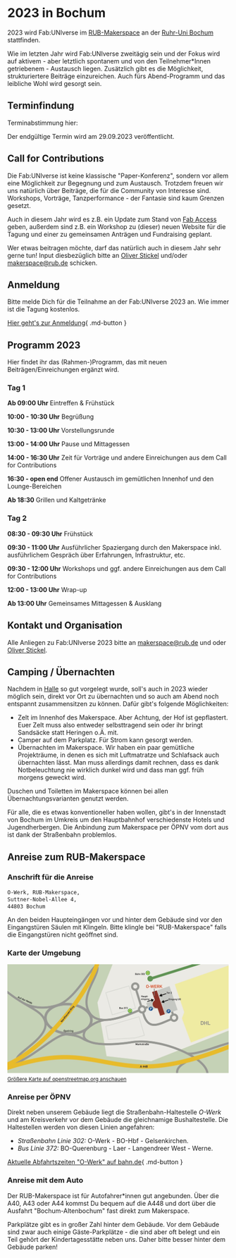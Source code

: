 # 2023 in Bochum

2023 wird Fab:UNIverse im [RUB-Makerspace](https://makerspace.rub.de) an der [Ruhr-Uni Bochum](www.rub.de) stattfinden.

Wie im letzten Jahr wird Fab:UNIverse zweitägig sein und der Fokus wird auf aktivem - aber letztlich spontanem und von den Teilnehmer\*Innen getriebenem - Austausch liegen. Zusätzlich gibt es die Möglichkeit, strukturiertere Beiträge einzureichen. Auch fürs Abend-Programm und das leibliche Wohl wird gesorgt sein. 

## Terminfindung

Terminabstimmung hier: 

Der endgültige Termin wird am 29.09.2023 veröffentlicht.


## Call for Contributions

Die Fab:UNIverse ist keine klassische "Paper-Konferenz", sondern vor allem eine Möglichkeit zur Begegnung und zum Austausch. Trotzdem freuen wir uns natürlich über Beiträge, die für die Community von Interesse sind. Workshops, Vorträge, Tanzperformance - der Fantasie sind kaum Grenzen gesetzt. 

Auch in diesem Jahr wird es z.B. ein Update zum Stand von [Fab Access](https://fab-access.org/) geben, außerdem sind z.B. ein Workshop zu (dieser) neuen Website für die Tagung und einer zu gemeinsamen Anträgen und Fundraising geplant. 

Wer etwas beitragen möchte, darf das natürlich auch in diesem Jahr sehr gerne tun! Input diesbezüglich bitte an [Oliver Stickel](https://einrichtungen.ruhr-uni-bochum.de/de/oliver-stickel) und/oder [makerspace@rub.de](makerspace@rub.de) schicken.

## Anmeldung

Bitte melde Dich für die Teilnahme an der Fab:UNIverse 2023 an. Wie immer ist die Tagung kostenlos. 

[Hier geht's zur Anmeldung](https://pretix.eu/fabuniverse/fabuniverse2023/){ .md-button }

## Programm 2023

Hier findet ihr das (Rahmen-)Programm, das mit neuen Beiträgen/Einreichungen ergänzt wird.

### Tag 1

**Ab 09:00 Uhr**		Eintreffen & Frühstück

**10:00 - 10:30 Uhr**   Begrüßung

**10:30 - 13:00 Uhr**	Vorstellungsrunde

**13:00 - 14:00 Uhr**	Pause und Mittagessen

**14:00 - 16:30 Uhr**	Zeit für Vorträge und andere Einreichungen aus dem Call for Contributions 

**16:30 - open end**	Offener Austausch im gemütlichen Innenhof und den Lounge-Bereichen

**Ab 18:30**            Grillen und Kaltgetränke


### Tag 2

**08:30 - 09:30 Uhr**	Frühstück

**09:30 - 11:00 Uhr**   Ausführlicher Spaziergang durch den Makerspace inkl. ausführlichem Gespräch über Erfahrungen, Infrastruktur, etc.

**09:30 - 12:00 Uhr**	Workshops und ggf. andere Einreichungen aus dem Call for Contributions

**12:00 - 13:00 Uhr**	Wrap-up

**Ab 13:00 Uhr**	Gemeinsames Mittagessen & Ausklang


## Kontakt und Organisation

Alle Anliegen zu Fab:UNIverse 2023 bitte an [makerspace@rub.de](makerspace@rub.de) und oder [Oliver Stickel](https://einrichtungen.ruhr-uni-bochum.de/de/oliver-stickel).


## Camping / Übernachten

Nachdem in [Halle](2022.md) so gut vorgelegt wurde, soll's auch in 2023 wieder möglich sein, direkt vor Ort zu übernachten und so auch am Abend noch entspannt zusammensitzen zu können. Dafür gibt's folgende Möglichkeiten: 

- Zelt im Innenhof des Makerspace. Aber Achtung, der Hof ist gepflastert. Euer Zelt muss also entweder selbsttragend sein oder ihr bringt Sandsäcke statt Heringen o.Ä. mit.
- Camper auf dem Parkplatz. Für Strom kann gesorgt werden.
- Übernachten im Makerspace. Wir haben ein paar gemütliche Projekträume, in denen es sich mit Luftmatratze und Schlafsack auch übernachten lässt. Man muss allerdings damit rechnen, dass es dank Notbeleuchtung nie wirklich dunkel wird und dass man ggf. früh morgens geweckt wird. 

Duschen und Toiletten im Makerspace können bei allen Übernachtungsvarianten genutzt werden. 


Für alle, die es etwas konventioneller haben wollen, gibt's in der Innenstadt von Bochum im Umkreis um den Hauptbahnhof verschiedenste Hotels und Jugendherbergen. Die Anbindung zum Makerspace per ÖPNV vom dort aus ist dank der Straßenbahn problemlos. 

## Anreise zum RUB-Makerspace

### Anschrift für die Anreise

    O-Werk, RUB-Makerspace,   
    Suttner-Nobel-Allee 4,  
    44803 Bochum

An den beiden Haupteingängen vor und hinter dem Gebäude sind vor den Eingangstüren Säulen mit Klingeln. Bitte klingle bei "RUB-Makerspace" falls die Eingangstüren nicht geöffnet sind.

### Karte der Umgebung

![Karte O-Werk und Umgebung](images/anreise-rub-makerspace.jpg)
<small><a href="https://www.openstreetmap.org/#map=19/51.46539/7.25983">Größere Karte auf openstreetmap.org anschauen</a></small>

### Anreise per ÖPNV  

Direkt neben unserem Gebäude liegt die Straßenbahn-Haltestelle *O-Werk* und am Kreisverkehr vor dem Gebäude die gleichnamige Bushaltestelle. Die Haltestellen werden von diesen Linien angefahren:

- *Straßenbahn Linie 302:* O-Werk - BO-Hbf - Gelsenkirchen.
- *Bus Linie 372:* BO-Querenburg - Laer - Langendreer West - Werne.

[Aktuelle Abfahrtszeiten "O-Werk" auf bahn.de](https://reiseauskunft.bahn.de/bin/bhftafel.exe/dn?ld=4329&country=DEU&protocol=https:&rt=1&input=O-Werk,%20Bochum%23375967&boardType=dep&time=actual&productsFilter=1111111111&start=yes&){ .md-button }

### Anreise mit dem Auto

Der RUB-Makerspace ist für Autofahrer\*innen gut angebunden. Über die A40, A43 oder A44 kommst Du bequem auf die A448 und dort über die Ausfahrt "Bochum-Altenbochum" fast direkt zum Makerspace. 

Parkplätze gibt es in großer Zahl hinter dem Gebäude. Vor dem Gebäude sind zwar auch einige Gäste-Parkplätze - die sind aber oft belegt und ein Teil gehört der Kindertagesstätte neben uns. Daher bitte besser hinter dem Gebäude parken!
